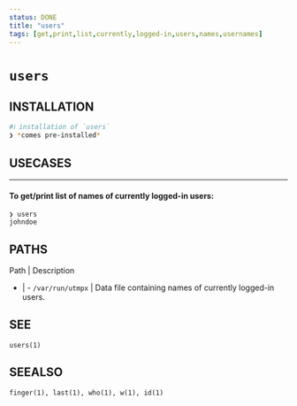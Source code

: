 ```yaml
---
status: DONE
title: "users"
tags: [get,print,list,currently,logged-in,users,names,usernames]
---
```


# `users`

## INSTALLATION


```bash
#ℹ︎ installation of `users`
❯ *comes pre-installed*
```


## USECASES

----
#### To get/print list of names of currently logged-in users:

    ❯ users
    johndoe


## PATHS

Path | Description
- | -
`/var/run/utmpx` | Data file containing names of currently logged-in users.

## SEE

    users(1)

## SEEALSO

    finger(1), last(1), who(1), w(1), id(1)

